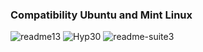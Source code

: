 ### Compatibility Ubuntu and Mint Linux
![readme13](https://user-images.githubusercontent.com/59021489/106516732-c9201000-64d7-11eb-8b2c-0e402c3d64fb.jpg)
![Hyp30](https://user-images.githubusercontent.com/59021489/106521142-143d2180-64de-11eb-82b3-e218c21da818.gif)
![readme-suite3](https://user-images.githubusercontent.com/59021489/106468501-4c247480-649e-11eb-8919-f24069a02c8c.jpg)
